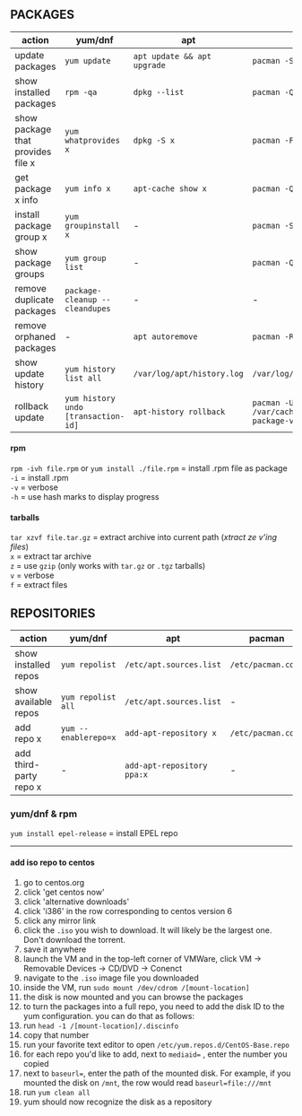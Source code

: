 
## PACKAGES

| action                               | yum/dnf                             | apt                           | pacman               | pkg          |
|--------------------------------------|-------------------------------------|-------------------------------|----------------------|--------------|
| update packages                      | `yum update`                        | `apt update && apt upgrade`   | `pacman -Syu`        | `pkg update` |
| show installed packages              | `rpm -qa`                           | `dpkg --list`                 | `pacman -Q`          |              |
| show package that provides file x    | `yum whatprovides x`                | `dpkg -S x`                   | `pacman -F x`        |              |
| get package x info                   | `yum info x`                        | `apt-cache show x`            | `pacman -Qi x`       |              |
| install package group x              | `yum groupinstall x`                | -                             | `pacman -S x`        |              |
| show package groups                  | `yum group list`                    | -                             | `pacman -Qg`         |              |
| remove duplicate packages            | `package-cleanup --cleandupes`      | -                             | -                    |              |
| remove orphaned packages             | -                                   | `apt autoremove`              | `pacman -Ru`         |              |
| show update history                  | `yum history list all`              | `/var/log/apt/history.log`    | `/var/log/pacman.log`|              |
| rollback update|`yum history undo [transaction-id]`|`apt-history rollback`|`pacman -U /var/cache/pacman/pkg/[old-package-version]`|              |

#### rpm

`rpm -ivh file.rpm` or `yum install ./file.rpm` = install .rpm file as package  
`-i` = install .rpm  
`-v` = verbose  
`-h` = use hash marks to display progress

#### tarballs

`tar xzvf file.tar.gz` = extract archive into current path (*xtract ze v'ing files*)  
`x` = extract tar archive  
`z` = use `gzip` (only works with `tar.gz` or `.tgz` tarballs)  
`v` = verbose  
`f` = extract files


## REPOSITORIES

| action                  | yum/dnf               | apt                        | pacman                    | pkg |
|-------------------------|-----------------------|----------------------------|---------------------------|-----|
| show installed repos    | `yum repolist`        | `/etc/apt.sources.list`    | `/etc/pacman.conf`        |     |
| show available repos    | `yum repolist all`    | `/etc/apt.sources.list`    | -                         |     |
| add repo x              | `yum --enablerepo=x`  | `add-apt-repository x`     | `/etc/pacman.conf`        |     |
| add third-party repo x  | -                     | `add-apt-repository ppa:x` | -                         |     |

### yum/dnf & rpm

`yum install epel-release` = install EPEL repo

---
#### add iso repo to centos
1. go to centos.org
1. click 'get centos now'
1. click 'alternative downloads'
1. click 'i386' in the row corresponding to centos version 6
1. click any mirror link
1. click the `.iso` you wish to download. It will likely be the largest one. Don't download the torrent.
1. save it anywhere
1. launch the VM and in the top-left corner of VMWare, click VM -> Removable Devices -> CD/DVD -> Conenct
1. navigate to the `.iso` image file you downloaded
1. inside the VM, run `sudo mount /dev/cdrom /[mount-location]`
1. the disk is now mounted and you can browse the packages
1. to turn the packages into a full repo, you need to add the disk ID to the yum configuration. you can do that as follows:
1. run `head -1 /[mount-location]/.discinfo`
1. copy that number
1. run your favorite text editor to open `/etc/yum.repos.d/CentOS-Base.repo`
1. for each repo you'd like to add, next to `mediaid=` , enter the number you copied
1. next to `baseurl=`, enter the path of the mounted disk. For example, if you mounted the disk on `/mnt`, the row would read `baseurl=file:///mnt`
1. run `yum clean all`
1. yum should now recognize the disk as a repository
